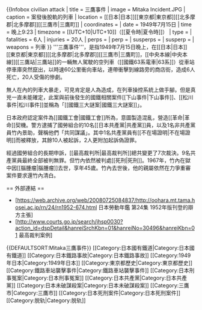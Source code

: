 {{Infobox civilian attack
| title      = 三鷹事件
| image      = Mitaka Incident.JPG
| caption    = 案發後脫軌的列車
| location   = [[日本|日本]][[東京都|東京都]][[北多摩郡|北多摩郡]][[三鷹市|三鷹町]]
| coordinates = 
| date       = 1949年7月15日
| time       = 晚上9:23
| timezone   = [[UTC+10|UTC+10]]（[[夏令時|夏令時]]）
| type       = 
| fatalities = 6人
| injuries   = 20人
| perps      = 
| perp       = 
| susperps   = 
| susperp    = 
| weapons    = 列車
}}
'''三鷹事件'''，是指1949年7月15日晚上，在[[日本|日本]][[東京都|東京都]][[北多摩郡|北多摩郡]][[三鷹市|三鷹町]]，[[中央本線|中央本線]][[三鷹站|三鷹站]]的一輛無人駕駛的空列車（[[國鐵63系電車|63系]]）從車站停車庫突然竄出，以時速60公里衝向車站，連帶衝擊到線路旁的商店街，造成6人死亡，20人受傷的慘劇。

無人在內的列車大暴走，可見肯定是人為造成，在列車操控系統上做手腳。但是真兇一直未能確定，此案與前後發生的國鐵相關案件[[下山事件|下山事件]]、[[松川事件|松川事件]]並稱為「[[國鐵三大謎案|國鐵三大謎案]]」。

日本政府認定案件為[[國鐵工會|國鐵工會]]所為，意圖製造混亂，營造[[革命|革命]]契機。警方逮捕了國勞組合的10名[[日本共產黨|共產黨]]員，以及1名非共產黨員竹內景助，聲稱他們「共同謀議」。其中1名共產黨員有[[不在場證明|不在場證明]]而被釋放，其餘10人被起訴，2人更附加起訴偽證罪。

經過國勞組合的長期申訴，[[最高裁判所|最高裁判所]]總共變更了7次裁決。9名共產黨員最終全部被判無罪。但竹內依然被判處[[死刑|死刑]]。1967年，竹內在獄中因[[腦腫瘤|腦腫瘤]]去世，享年45歲。竹內去世後，他的親屬依然在力爭重審案件要求還竹內清白。

== 外部連結 ==
* [https://web.archive.org/web/20080725084837/http://oohara.mt.tama.hosei.ac.jp/rn/24/rn1952-674.html  日本勞動年鑑 第24集 1952年版刊登的辯方主張]
* [http://www.courts.go.jp/search/jhsp0030?action_id=dspDetail&hanreiSrchKbn=01&hanreiNo=30496&hanreiKbn=01 最高裁判案例]

{{DEFAULTSORT:Mitaka三鷹事件}}
[[Category:日本國有鐵道|Category:日本國有鐵道]]
[[Category:日本鐵路事故|Category:日本鐵路事故]]
[[Category:1949年日本|Category:1949年日本]]
[[Category:東京都歷史|Category:東京都歷史]]
[[Category:鐵路車站襲擊事件|Category:鐵路車站襲擊事件]]
[[Category:日本刑事冤案|Category:日本刑事冤案]]
[[Category:日本共產黨|Category:日本共產黨]]
[[Category:日本未破謀殺案|Category:日本未破謀殺案]]
[[Category:三鷹市|Category:三鷹市]]
[[Category:日本死刑案件|Category:日本死刑案件]]
[[Category:脱轨|Category:脱轨]]